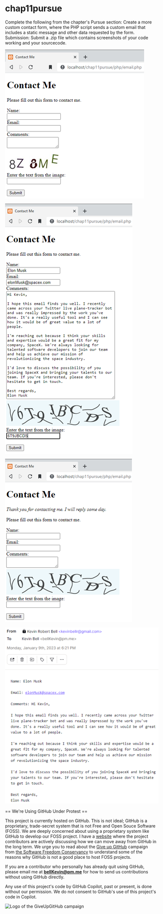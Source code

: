 # chap11pursue
Complete the following from the chapter's Pursue section:  Create a more custom contact form, where the PHP script sends a custom email that includes a static message and other data requested by the form.  Submission: Submit a .zip file which contains screenshots of your code working and your sourcecode.

![p](https://github.com/bell-kevin/chap11pursue/blob/main/chap11pursue/php/captcha-image/beforeForm.PNG)

![p](https://github.com/bell-kevin/chap11pursue/blob/main/chap11pursue/php/captcha-image/contactFormCaptcha.PNG)

![p](https://github.com/bell-kevin/chap11pursue/blob/main/chap11pursue/php/captcha-image/iWillReplySomeDay.PNG)

![p](https://github.com/bell-kevin/chap11pursue/blob/main/chap11pursue/php/elonMusk.PNG)

== We're Using GitHub Under Protest ==

This project is currently hosted on GitHub.  This is not ideal; GitHub is a
proprietary, trade-secret system that is not Free and Open Souce Software
(FOSS).  We are deeply concerned about using a proprietary system like GitHub
to develop our FOSS project. I have a [website](https://bellKevin.me) where the
project contributors are actively discussing how we can move away from GitHub
in the long term.  We urge you to read about the [Give up GitHub](https://GiveUpGitHub.org) campaign 
from [the Software Freedom Conservancy](https://sfconservancy.org) to understand some of the reasons why GitHub is not 
a good place to host FOSS projects.

If you are a contributor who personally has already quit using GitHub, please
email me at **bellKevin@pm.me** for how to send us contributions without
using GitHub directly.

Any use of this project's code by GitHub Copilot, past or present, is done
without our permission.  We do not consent to GitHub's use of this project's
code in Copilot.

![Logo of the GiveUpGitHub campaign](https://sfconservancy.org/img/GiveUpGitHub.png)
